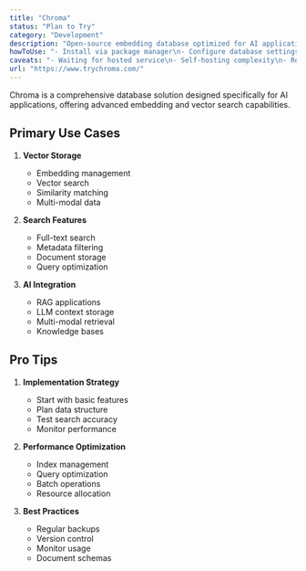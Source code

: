 ```yaml
---
title: "Chroma"
status: "Plan to Try"
category: "Development"
description: "Open-source embedding database optimized for AI applications, offering vector search, document storage, full-text search, and multi-modal capabilities"
howToUse: "- Install via package manager\n- Configure database settings\n- Store and query embeddings\n- Implement vector search\n- Handle multi-modal data"
caveats: "- Waiting for hosted service\n- Self-hosting complexity\n- Resource requirements\n- Scaling considerations"
url: "https://www.trychroma.com/"
---
```


Chroma is a comprehensive database solution designed specifically for AI applications, offering advanced embedding and vector search capabilities.

## Primary Use Cases

1. **Vector Storage**
   - Embedding management
   - Vector search
   - Similarity matching
   - Multi-modal data

2. **Search Features**
   - Full-text search
   - Metadata filtering
   - Document storage
   - Query optimization

3. **AI Integration**
   - RAG applications
   - LLM context storage
   - Multi-modal retrieval
   - Knowledge bases

## Pro Tips

1. **Implementation Strategy**
   - Start with basic features
   - Plan data structure
   - Test search accuracy
   - Monitor performance

2. **Performance Optimization**
   - Index management
   - Query optimization
   - Batch operations
   - Resource allocation

3. **Best Practices**
   - Regular backups
   - Version control
   - Monitor usage
   - Document schemas 